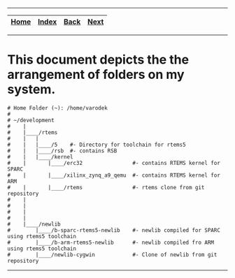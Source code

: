 
---

| [Home](/README.md) | [Index](./README.md) | [Back](./1_important_points_for_contributions.md) | [Next](./3_run_a_testsuite.md) |
| :---: | :---: | :---: | :---: |

---

# This document depicts the the arrangement of folders on my system.

```
# Home Folder (~): /home/varodek
# 
# ~/development
#    |
#    |____/rtems
#    |   |
#    |   |____/5    #- Directory for toolchain for rtems5
#    |   |____/rsb  #- contains RSB
#    |   |____/kernel
#    |       |____/erc32                #- contains RTEMS kernel for SPARC
#    |       |____/xilinx_zynq_a9_qemu 	#- contains RTEMS kernel for ARM
#    |       |____/rtems                #- rtems clone from git repository
#    |
#    |
#    |
#    |
#    |____/newlib
#        |____/b-sparc-rtems5-newlib    #- newlib compiled for SPARC using rtems5 toolchain
#        |____/b-arm-rtems5-newlib      #- newlib compiled fro ARM using rtems5 toolchain
#        |____/newlib-cygwin            #- Clone of newlib from git repository

```

---
